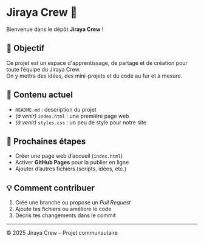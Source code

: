 # Jiraya Crew 🎯

Bienvenue dans le dépôt **Jiraya Crew** !

## 🌟 Objectif
Ce projet est un espace d'apprentissage, de partage et de création pour toute l’équipe du Jiraya Crew.  
On y mettra des idées, des mini-projets et du code au fur et à mesure.

## 📂 Contenu actuel
- `README.md` : description du projet
- *(à venir)* `index.html` : une première page web
- *(à venir)* `styles.css` : un peu de style pour notre site

## 🚀 Prochaines étapes
- Créer une page web d’accueil (`index.html`)
- Activer **GitHub Pages** pour la publier en ligne
- Ajouter d’autres fichiers (scripts, idées, etc.)

## 💡 Comment contribuer
1. Crée une branche ou propose un *Pull Request*  
2. Ajoute tes fichiers ou améliore le code
3. Décris tes changements dans le commit

---

© 2025 Jiraya Crew – Projet communautaire

